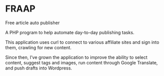 # FRAAP
Free article auto publisher

A PHP program to help automate day-to-day publishing tasks. 

This application uses curl to connect to various affiliate sites and sign into them, crawling for new content. 

Since then, I’ve grown the application to improve the ability to select content, suggest tags and images, run content through Google Translate, and push drafts into Wordpress. 
